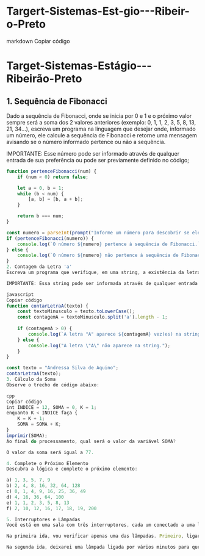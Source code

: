 ﻿# Targert-Sistemas-Est-gio---Ribeir-o-Preto

markdown
Copiar código
# Target-Sistemas-Estágio---Ribeirão-Preto

## 1. Sequência de Fibonacci

Dado a sequência de Fibonacci, onde se inicia por 0 e 1 e o próximo valor sempre será a soma dos 2 valores anteriores (exemplo: 0, 1, 1, 2, 3, 5, 8, 13, 21, 34...), escreva um programa na linguagem que desejar onde, informado um número, ele calcule a sequência de Fibonacci e retorne uma mensagem avisando se o número informado pertence ou não a sequência.

IMPORTANTE: Esse número pode ser informado através de qualquer entrada de sua preferência ou pode ser previamente definido no código;

```javascript
function pertenceFibonacci(num) {
    if (num < 0) return false;

    let a = 0, b = 1;
    while (b < num) {
        [a, b] = [b, a + b];
    }

    return b === num;
}

const numero = parseInt(prompt("Informe um número para descobrir se ele pertence à sequência Fibonacci:"), 10);
if (pertenceFibonacci(numero)) {
    console.log(`O número ${numero} pertence à sequência de Fibonacci.`);
} else {
    console.log(`O número ${numero} não pertence à sequência de Fibonacci.`);
}
2. Contagem da Letra 'a'
Escreva um programa que verifique, em uma string, a existência da letra ‘a’, seja maiúscula ou minúscula, além de informar a quantidade de vezes em que ela ocorre.

IMPORTANTE: Essa string pode ser informada através de qualquer entrada de sua preferência ou pode ser previamente definida no código;

javascript
Copiar código
function contarLetraA(texto) {
    const textoMinusculo = texto.toLowerCase();
    const contagemA = textoMinusculo.split('a').length - 1;
    
    if (contagemA > 0) {
        console.log(`A letra "A" aparece ${contagemA} vez(es) na string.`);
    } else {
        console.log("A letra \"A\" não aparece na string.");
    }
}

const texto = "Andressa Silva de Aquino";
contarLetraA(texto);
3. Cálculo da Soma
Observe o trecho de código abaixo:

cpp
Copiar código
int INDICE = 12, SOMA = 0, K = 1;
enquanto K < INDICE faça {
    K = K + 1;
    SOMA = SOMA + K;
}
imprimir(SOMA);
Ao final do processamento, qual será o valor da variável SOMA?

O valor da soma será igual a 77.

4. Complete o Próximo Elemento
Descubra a lógica e complete o próximo elemento:

a) 1, 3, 5, 7, 9
b) 2, 4, 8, 16, 32, 64, 128
c) 0, 1, 4, 9, 16, 25, 36, 49
d) 4, 16, 36, 64, 100
e) 1, 1, 2, 3, 5, 8, 13
f) 2, 10, 12, 16, 17, 18, 19, 200

5. Interruptores e Lâmpadas
Você está em uma sala com três interruptores, cada um conectado a uma lâmpada em salas diferentes. Você não pode ver as lâmpadas da sala em que está, mas pode ligar e desligar os interruptores quantas vezes quiser. Seu objetivo é descobrir qual interruptor controla qual lâmpada. Como você faria para descobrir, usando apenas duas idas até uma das salas das lâmpadas?

Na primeira ida, vou verificar apenas uma das lâmpadas. Primeiro, ligarei o interruptor e identificarei qual lâmpada corresponde ao interruptor 1. Depois, retornarei à sala dos interruptores para confirmar qual é o interruptor 1.

Na segunda ida, deixarei uma lâmpada ligada por vários minutos para que ela esquente e, em seguida, desligarei o interruptor para acender outra lâmpada. Ao conferir, a lâmpada que estiver quente e apagada será a que corresponde ao interruptor 2, enquanto a lâmpada que estiver acesa será a que corresponde ao interruptor 3.

